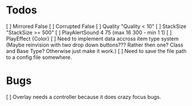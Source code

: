 # Todos
[ ] Mirrored False
[ ] Corrupted False
[ ] Quality "Quality < 10"
[ ] StackSize "StackSize >= 500"
[ ] PlayAlertSound 4 75 (max 16 300 - min 1 1)
[ ] PlayEffect {Color}
[ ] Need to implement data accross item type system (Maybe reinvision with two drop down buttons??? Rather then one? Class and Base Type? Otherwise just make it work.)
[ ] Need to save the file path to a config file somewhere.

# Bugs
[ ] Overlay needs a controller because it does crazy focus bugs.